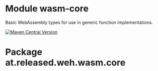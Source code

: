 # Module wasm-core

Basic WebAssembly types for use in generic function implementations.

[<img alt="Maven Central Version" src="https://img.shields.io/maven-central/v/at.released.weh/wasm-core?style=flat-square">](https://central.sonatype.com/artifact/at.released.weh/test-logger/overview)

# Package at.released.weh.wasm.core
